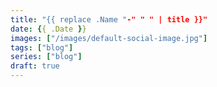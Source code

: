```yaml
---
title: "{{ replace .Name "-" " " | title }}"
date: {{ .Date }}
images: ["/images/default-social-image.jpg"]
tags: ["blog"]
series: ["blog"]
draft: true
---
```

